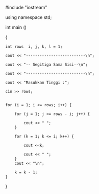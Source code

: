 #include "iostream"

using namespace std;
 
int main ()

{

    int rows  i, j, k, l = 1;
    
    cout << "--------------------------\n";
    
    cout << "-- Segitiga Sama Sisi--\n";
    
    cout << "--------------------------\n";
    
    cout << "Masukkan Tinggi :";
    
    cin >> rows;
    
  
    for (i = 1; i <= rows; i++) {
    
        for (j = 1; j <= rows - i; j++) {
        
            cout << " ";
        }
        
        for (k = 1; k <= i; k++) {
        
            cout <<k; 
            
            cout << " ";
        }
        cout << "\n";
        
        k = k - 1;
    }
}
